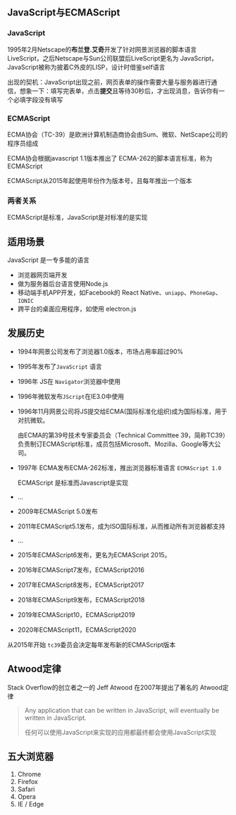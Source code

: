 ## JavaScript与ECMAScript

### JavaScript

1995年2月Netscape的**布兰登.艾奇**开发了针对网景浏览器的脚本语言LiveScript，之后Netscape与Sun公司联盟后LiveScript更名为 JavaScript，JavaScript被称为披着C外皮的LISP，设计时借鉴self语言

出现的契机：JavaScript出现之前，网页表单的操作需要大量与服务器进行通信，想象一下：填写完表单，点击**提交**且等待30秒后，才出现消息，告诉你有一个必填字段没有填写

### ECMAScript

ECMA协会（TC-39）是欧洲计算机制造商协会由Sum、微软、NetScape公司的程序员组成

ECMA协会根据javascript 1.1版本推出了 ECMA-262的脚本语言标准，称为ECMAScript

ECMAScript从2015年起使用年份作为版本号，且每年推出一个版本

### 两者关系

ECMAScript是标准，JavaScript是对标准的是实现



## 适用场景

JavaScript 是一专多能的语言

- 浏览器网页端开发
- 做为服务器后台语言使用Node.js
- 移动端手机APP开发，如Facebook的 React Native、`uniapp`、`PhoneGap`、`IONIC`
- 跨平台的桌面应用程序，如使用 electron.js



## 发展历史

- 1994年网景公司发布了浏览器1.0版本，市场占用率超过90%

- 1995年发布了`JavaScript` 语言

- 1996年 JS在 `Navigator`浏览器中使用

- 1996年微软发布`JScript`在IE3.0中使用

- 1996年11月网景公司将JS提交给ECMA(国际标准化组织)成为国际标准，用于对抗微软。

  由ECMA的第39号技术专家委员会（Technical Committee 39，简称TC39）负责制订ECMAScript标准，成员包括Microsoft、Mozilla、Google等大公司。

- 1997年 ECMA发布ECMA-262标准，推出浏览器标准语言 `ECMAScript 1.0`

  ECMAScript 是标准而Javascript是实现

- ...

- 2009年ECMAScript 5.0发布

- 2011年ECMAScript5.1发布，成为ISO国际标准，从而推动所有浏览器都支持

- ...

- 2015年ECMAScript6发布，更名为ECMAScript 2015。

- 2016年ECMAScript7发布，ECMAScript2016

- 2017年ECMAScript8发布，ECMAScript2017

- 2018年ECMAScript9发布，ECMAScript2018

- 2019年ECMAScript10，ECMAScript2019

- 2020年ECMAScript11，ECMAScript2020

从2015年开始 `tc39`委员会决定每年发布新的ECMAScript版本



## Atwood定律

Stack Overflow的创立者之一的 Jeff Atwood 在2007年提出了著名的 Atwood定律

> Any application that can be written in JavaScript, will eventually be written in JavaScript.
>
> 任何可以使用JavaScript来实现的应用都最终都会使用JavaScript实现



## 五大浏览器

1. Chrome
2. Firefox
3. Safari
4. Opera
5. IE / Edge

